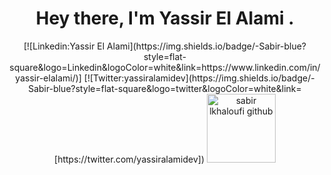 ###
<h1 align="center">Hey there, I'm Yassir El Alami .</h1>
<div align="center">
[![Linkedin:Yassir El Alami](https://img.shields.io/badge/-Sabir-blue?style=flat-square&logo=Linkedin&logoColor=white&link=https://www.linkedin.com/in/yassir-elalami/)]
[![Twitter:yassiralamidev](https://img.shields.io/badge/-Sabir-blue?style=flat-square&logo=twitter&logoColor=white&link=[https://twitter.com/yassiralamidev])
<img src="https://komarev.com/ghpvc/?username=yassiralamidev&label=Profile%20views&color=0e75b6&style=plastic" alt="sabir lkhaloufi github" width="110px" /> 
</p>

<!--<br>

* 📫 : yassiralamidev@gmail.com
* Where you can find me 👀 :
  * Linkedin: [Yassir EL ALAMI](https://www.linkedin.com/in/yassir-elalami/)
  * Twitter: [@yassiralamidev](https://twitter.com/yassiralamidev)

    
-->

